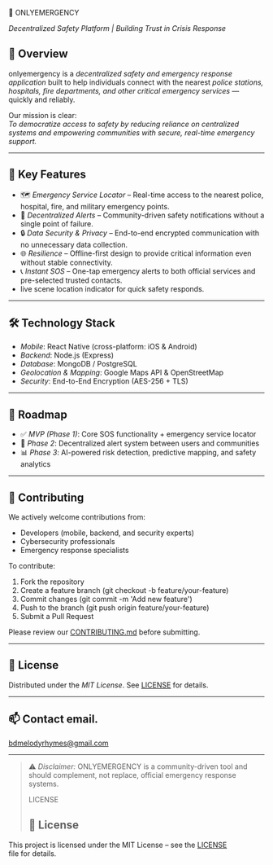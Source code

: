 🚨 ONLYEMERGENCY 

*Decentralized Safety Platform | Building Trust in Crisis Response*  

## 📖 Overview  
onlyemergency is a *decentralized safety and emergency response application* built to help individuals connect with the nearest *police stations, hospitals, fire departments, and other critical emergency services* — quickly and reliably.  

Our mission is clear:  
*To democratize access to safety by reducing reliance on centralized systems and empowering communities with secure, real-time emergency support.*  

---

## 🔑 Key Features  
- 🗺 *Emergency Service Locator* – Real-time access to the nearest police, hospital, fire, and military emergency points.  
- 📡 *Decentralized Alerts* – Community-driven safety notifications without a single point of failure.  
- 🔒 *Data Security & Privacy* – End-to-end encrypted communication with no unnecessary data collection.  
- 🌐 *Resilience* – Offline-first design to provide critical information even without stable connectivity.  
- 📞 *Instant SOS* – One-tap emergency alerts to both official services and pre-selected trusted contacts.  
- live scene location indicator for quick safety responds.

---

## 🛠 Technology Stack  
- *Mobile*: React Native (cross-platform: iOS & Android)  
- *Backend*: Node.js (Express)  
- *Database*: MongoDB / PostgreSQL  
- *Geolocation & Mapping*: Google Maps API & OpenStreetMap  
- *Security*: End-to-End Encryption (AES-256 + TLS)  

---

## 🚀 Roadmap  
- ✅ *MVP (Phase 1)*: Core SOS functionality + emergency service locator  
- 🔄 *Phase 2*: Decentralized alert system between users and communities  
- 📊 *Phase 3*: AI-powered risk detection, predictive mapping, and safety analytics  

---

## 🤝 Contributing  
We actively welcome contributions from:  
- Developers (mobile, backend, and security experts)  
- Cybersecurity professionals  
- Emergency response specialists  

To contribute:  
1. Fork the repository  
2. Create a feature branch (git checkout -b feature/your-feature)  
3. Commit changes (git commit -m 'Add new feature')  
4. Push to the branch (git push origin feature/your-feature)  
5. Submit a Pull Request  

Please review our [CONTRIBUTING.md](CONTRIBUTING.md) before submitting.  

---

## 📜 License  
Distributed under the *MIT License*. See [LICENSE](LICENSE) for details.  

---

## 📫 Contact email.
bdmelodyrhymes@gmail.com

---

> ⚠ *Disclaimer:* ONLYEMERGENCY is a community-driven tool and should complement, not replace, official emergency response systems.
>
> LICENSE
> ## 📜 License
This project is licensed under the MIT License – see the [LICENSE](LICENSE) file for details.
